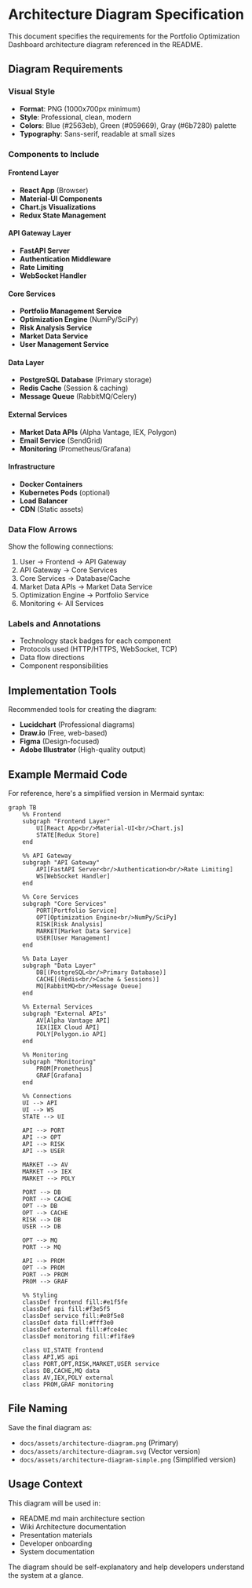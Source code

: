 # Architecture Diagram Specification

This document specifies the requirements for the Portfolio Optimization Dashboard architecture diagram referenced in the README.

## Diagram Requirements

### Visual Style
- **Format**: PNG (1000x700px minimum)
- **Style**: Professional, clean, modern
- **Colors**: Blue (#2563eb), Green (#059669), Gray (#6b7280) palette
- **Typography**: Sans-serif, readable at small sizes

### Components to Include

#### Frontend Layer
- **React App** (Browser)
- **Material-UI Components**
- **Chart.js Visualizations**
- **Redux State Management**

#### API Gateway Layer
- **FastAPI Server**
- **Authentication Middleware**
- **Rate Limiting**
- **WebSocket Handler**

#### Core Services
- **Portfolio Management Service**
- **Optimization Engine** (NumPy/SciPy)
- **Risk Analysis Service**
- **Market Data Service**
- **User Management Service**

#### Data Layer
- **PostgreSQL Database** (Primary storage)
- **Redis Cache** (Session & caching)
- **Message Queue** (RabbitMQ/Celery)

#### External Services
- **Market Data APIs** (Alpha Vantage, IEX, Polygon)
- **Email Service** (SendGrid)
- **Monitoring** (Prometheus/Grafana)

#### Infrastructure
- **Docker Containers**
- **Kubernetes Pods** (optional)
- **Load Balancer**
- **CDN** (Static assets)

### Data Flow Arrows

Show the following connections:
1. User → Frontend → API Gateway
2. API Gateway → Core Services
3. Core Services → Database/Cache
4. Market Data APIs → Market Data Service
5. Optimization Engine → Portfolio Service
6. Monitoring ← All Services

### Labels and Annotations

- Technology stack badges for each component
- Protocols used (HTTP/HTTPS, WebSocket, TCP)
- Data flow directions
- Component responsibilities

## Implementation Tools

Recommended tools for creating the diagram:
- **Lucidchart** (Professional diagrams)
- **Draw.io** (Free, web-based)
- **Figma** (Design-focused)
- **Adobe Illustrator** (High-quality output)

## Example Mermaid Code

For reference, here's a simplified version in Mermaid syntax:

```mermaid
graph TB
    %% Frontend
    subgraph "Frontend Layer"
        UI[React App<br/>Material-UI<br/>Chart.js]
        STATE[Redux Store]
    end
    
    %% API Gateway
    subgraph "API Gateway"
        API[FastAPI Server<br/>Authentication<br/>Rate Limiting]
        WS[WebSocket Handler]
    end
    
    %% Core Services
    subgraph "Core Services"
        PORT[Portfolio Service]
        OPT[Optimization Engine<br/>NumPy/SciPy]
        RISK[Risk Analysis]
        MARKET[Market Data Service]
        USER[User Management]
    end
    
    %% Data Layer
    subgraph "Data Layer"
        DB[(PostgreSQL<br/>Primary Database)]
        CACHE[(Redis<br/>Cache & Sessions)]
        MQ[RabbitMQ<br/>Message Queue]
    end
    
    %% External Services
    subgraph "External APIs"
        AV[Alpha Vantage API]
        IEX[IEX Cloud API]
        POLY[Polygon.io API]
    end
    
    %% Monitoring
    subgraph "Monitoring"
        PROM[Prometheus]
        GRAF[Grafana]
    end
    
    %% Connections
    UI --> API
    UI --> WS
    STATE --> UI
    
    API --> PORT
    API --> OPT
    API --> RISK
    API --> USER
    
    MARKET --> AV
    MARKET --> IEX
    MARKET --> POLY
    
    PORT --> DB
    PORT --> CACHE
    OPT --> DB
    OPT --> CACHE
    RISK --> DB
    USER --> DB
    
    OPT --> MQ
    PORT --> MQ
    
    API --> PROM
    OPT --> PROM
    PORT --> PROM
    PROM --> GRAF
    
    %% Styling
    classDef frontend fill:#e1f5fe
    classDef api fill:#f3e5f5
    classDef service fill:#e8f5e8
    classDef data fill:#fff3e0
    classDef external fill:#fce4ec
    classDef monitoring fill:#f1f8e9
    
    class UI,STATE frontend
    class API,WS api
    class PORT,OPT,RISK,MARKET,USER service
    class DB,CACHE,MQ data
    class AV,IEX,POLY external
    class PROM,GRAF monitoring
```

## File Naming

Save the final diagram as:
- `docs/assets/architecture-diagram.png` (Primary)
- `docs/assets/architecture-diagram.svg` (Vector version)
- `docs/assets/architecture-diagram-simple.png` (Simplified version)

## Usage Context

This diagram will be used in:
- README.md main architecture section
- Wiki Architecture documentation
- Presentation materials
- Developer onboarding
- System documentation

The diagram should be self-explanatory and help developers understand the system at a glance.
